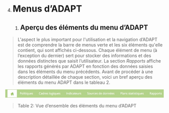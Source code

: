 4.  # Menus d’ADAPT

    1.  ## Aperçu des éléments du menu d’ADAPT

> L'aspect le plus important pour l'utilisation et la navigation d’ADAPT
> est de comprendre la barre de menus verte et les six éléments qu'elle
> contient, qui sont affichés ci-dessous. Chaque élément de menu (à
> l’exception du dernier) sert pour stocker des informations et des
> données distinctes que saisit l’utilisateur. La section *Rapports*
> affiche les rapports générés par ADAPT en fonction des données saisies
> dans les éléments du menu précédents. Avant de procéder à une
> description détaillée de chaque section, voici un bref aperçu des
> éléments du menu ADAPT dans le tableau 2.

![](ADAPTmedia_fr\media\image46.jpeg)

> <span id="_bookmark82" class="anchor"></span>Table 2: Vue d’ensemble
> des éléments du menu d’ADAPT